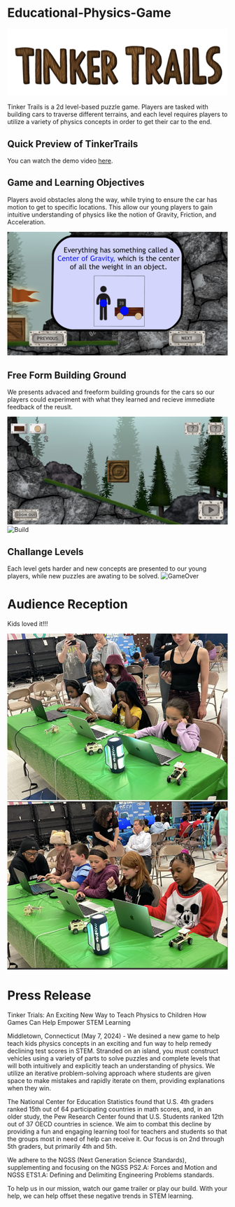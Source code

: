 # Educational-Physics-Game

![Logo](images/Logo.png)

Tinker Trails is a 2d level-based puzzle game. Players are tasked with building cars to traverse different terrains, and each level requires players to utilize a variety of physics concepts in order to get their car to the end.

## Quick Preview of TinkerTrails

You can watch the demo video [here](images/gameTrailer.mp4).

## Game and Learning Objectives
Players avoid obstacles along the way, while trying to ensure the car has motion to get to specific locations. This allow our young players to gain intuitive understanding of physics like the notion of Gravity, Friction, and Acceleration. 

![Physics1](images/Physics1.png)


## Free Form Building Ground
We presents advaced and freeform building grounds for the cars so our players could experiment with what they learned and recieve immediate feedback of the reuslt. 


![BuildS](images/BuildS.png)
![Build](images/Build.png)



## Challange Levels
Each level gets harder and new concepts are presented to our young players, while new puzzles are awating to be solved. 
![GameOver](images/GameOver.png)


# Audience Reception

Kids loved it!!!

![A1](images/A1.png)
![A2](images/A2.png)




<h1>Press Release</h1>

Tinker Trials: An Exciting New Way to Teach Physics to Children
How Games Can Help Empower STEM Learning

Middletown, Connecticut (May 7, 2024) - We desined a new game to help teach kids physics concepts in an exciting and fun way to help remedy declining test scores in STEM. Stranded on an island, you must construct vehicles using a variety of parts to solve puzzles and complete levels that will both intuitively and explicitly teach an understanding of physics. We utilize an iterative problem-solving approach where students are given space to make mistakes and rapidly iterate on them, providing explanations when they win.

The National Center for Education Statistics found that U.S. 4th graders ranked 15th out of 64 participating countries in math scores, and, in an older study, the Pew Research Center found that U.S. Students ranked 12th out of 37 OECD countries in science. We aim to combat this decline by providing a fun and engaging learning tool for teachers and students so that the groups most in need of help can receive it. Our focus is on 2nd through 5th graders, but primarily 4th and 5th. 

We adhere to the NGSS (Next Generation Science Standards), supplementing and focusing on the NGSS PS2.A: Forces and Motion and NGSS ETS1.A: Defining and Delimiting Engineering Problems standards.

To help us in our mission, watch our game trailer or play our build. With your help, we can help offset these negative trends in STEM learning.


